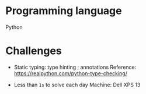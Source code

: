 # Programming language

Python

# Challenges

- Static typing: type hinting ; annotations
Reference: https://realpython.com/python-type-checking/

- Less than `1s` to solve each day
Machine: Dell XPS 13
